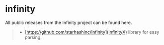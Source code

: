 # infinity
All public releases from the Infinity project can be found here.

> * [https://github.com/starhashinc/infinity](InfinityX) library for easy parsing.
